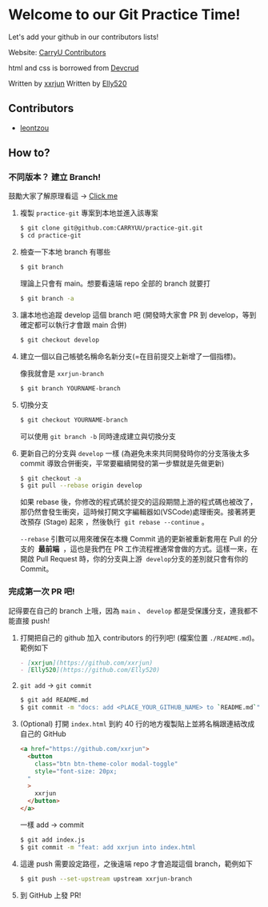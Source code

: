 # Welcome to our Git Practice Time!

Let's add your github in our contributors lists!

Website: [CarryU Contributors](https://carryu-contributors.netlify.app/)

html and css is borrowed from [Devcrud](https://www.free-css.com/free-css-templates/page284/dorang)

Written by [xxrjun](https://github.com/xxrjun)
Written by [Elly520](https://github.com/Elly520)

## Contributors

- [leontzou](https://github.com/leontzou)

## How to?

### 不同版本？ 建立 Branch!

鼓勵大家了解原理看這 → [Click me](https://git-scm.com/book/zh-tw/v2/%E4%BD%BF%E7%94%A8-Git-%E5%88%86%E6%94%AF-%E7%B0%A1%E8%BF%B0%E5%88%86%E6%94%AF)

1. 複製 `practice-git` 專案到本地並進入該專案

   ```bash
   $ git clone git@github.com:CARRYUU/practice-git.git
   $ cd practice-git
   ```

2. 檢查一下本地 branch 有哪些

   ```bash
   $ git branch
   ```

   理論上只會有 main。想要看遠端 repo 全部的 branch 就要打

   ```bash
   $ git branch -a
   ```

3. 讓本地也追蹤 develop 這個 branch 吧 (開發時大家會 PR 到 develop，等到確定都可以執行才會跟 main 合併)

   ```bash
   $ git checkout develop
   ```

4. 建立一個以自己帳號名稱命名新分支(=在目前提交上新增了一個指標)。

   像我就會是 `xxrjun-branch`

   ```bash
   $ git branch YOURNAME-branch
   ```

5. 切換分支

   ```bash
   $ git checkout YOURNAME-branch
   ```

   可以使用 `git branch -b` 同時達成建立與切換分支

6. 更新自己的分支與 `develop` 一樣 (為避免未來共同開發時你的分支落後太多 commit 導致合併衝突，平常要繼續開發的第一步驟就是先做更新)

   ```bash
   $ git checkout -a
   $ git pull --rebase origin develop
   ```

   如果 rebase 後，你修改的程式碼於提交的這段期間上游的程式碼也被改了，那仍然會發生衝突，這時候打開文字編輯器如(VSCode)處理衝突。接著將更改預存 (Stage) 起來 ，然後執行  `git rebase --continue` 。

   `--rebase` 引數可以用來確保在本機 Commit 過的更新被重新套用在 Pull 的分支的  **最前端**
    ，這也是我們在 PR 工作流程裡通常會做的方式。這樣一來，在開啟 Pull Request 時，你的分支與上游  `develop`分支的差別就只會有你的 Commit。

### 完成第一次 PR 吧!

記得要在自己的 branch 上哦，因為 `main` 、 `develop` 都是受保護分支，連我都不能直接 push!

1. 打開把自己的 github 加入 contributors 的行列吧! (檔案位置 `./README.md`)。範例如下

   ```markdown
   - [xxrjun](https://github.com/xxrjun)
   - [Elly520](https://github.com/Elly520)
   ```

2. `git add` → `git commit`

   ```bash
   $ git add README.md
   $ git commit -m "docs: add <PLACE_YOUR_GITHUB_NAME> to `README.md`"
   ```

3. (Optional) 打開 `index.html` 到約 40 行的地方複製貼上並將名稱跟連結改成自己的 GitHub

   ```html
   <a href="https://github.com/xxrjun">
     <button
       class="btn btn-theme-color modal-toggle"
       style="font-size: 20px;
     "
     >
       xxrjun
     </button>
   </a>
   ```

   一樣 add → commit

   ```bash
   $ git add index.js
   $ git commit -m "feat: add xxrjun into index.html
   ```

4. 這邊 push 需要設定路徑，之後遠端 repo 才會追蹤這個 branch，範例如下

   ```bash
   $ git push --set-upstream upstream xxrjun-branch
   ```

5. 到 GitHub 上發 PR!
